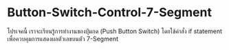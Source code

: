# Button-Switch-Control-7-Segment
โปรเจคนี้ เราจะเรียนรู้การทำงานของปุ่มกด (Push Button Switch) โดยใช้คำสั่ง if statement เพื่อควบคุมการแสดงผลตัวเลขบนตัว 7-Segment 
